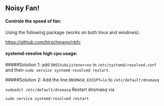 
## Noisy Fan!

#### Controle the speed of fan: 
Using the following package (works on both linux and windows):

https://github.com/hirschmann/nbfc


#### systemd-resolve high cpu usage: 

#####Solution 1:
 add `DNSStubListener=no` in `/etc/systemd/resolved.conf` and then `sudo service systemd-resolved restart`.

#####Solution 2:
Add the line `DNSMASQ_EXCEPT=lo` to `/etc/default/dnsmasq`

`sudoedit /etc/default/dnsmasq`
Restart dnsmasq via

`sudo service systemd-resolved restart`
